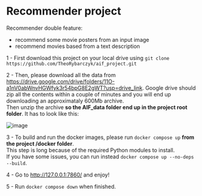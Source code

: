 # Recommender project

Recommender double feature:
- recommend some movie posters from an input image
- recommend movies based from a text description

1 - First download this project on your local drive using `git clone https://github.com/TheoRybarczyk/aif_project.git`

2 - Then, please download all the data from https://drive.google.com/drive/folders/11O-a1nV0abWnvHGWfyk3r54bpG8E2gWT?usp=drive_link. Google drive should zip all the contents within a couple of minutes and you will end up downloading an approximataly 600Mb archive. \
Then unzip the archive **so the AIF_data folder end up in the project root folder**. It has to look like this:

![image](https://github.com/TheoRybarczyk/aif_project/assets/83536996/55131762-888e-4518-81e6-95975bfb80f3)

3 - To build and run the docker images, please run `docker compose up` **from the project /docker folder**. \
This step is long because of the required Python modules to install. \
If you have some issues, you can run instead `docker compose up --no-deps --build`.

4 - Go to http://127.0.0.1:7860/ and enjoy!

5 - Run `docker compose down` when finished.
